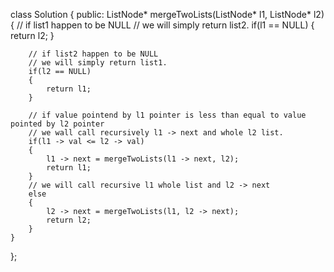 ​class Solution {
public:
	ListNode* mergeTwoLists(ListNode* l1, ListNode* l2) 
  {
		// if list1 happen to be NULL
		// we will simply return list2.
		if(l1 == NULL)
        {
			return l2;
		}
		
		// if list2 happen to be NULL
		// we will simply return list1.
		if(l2 == NULL)
        {
			return l1;
		} 
		
		// if value pointend by l1 pointer is less than equal to value pointed by l2 pointer
		// we wall call recursively l1 -> next and whole l2 list.
		if(l1 -> val <= l2 -> val)
        {
			l1 -> next = mergeTwoLists(l1 -> next, l2);
			return l1;
		}
		// we will call recursive l1 whole list and l2 -> next
		else
        {
			l2 -> next = mergeTwoLists(l1, l2 -> next);
			return l2;            
		}
	}
};	
